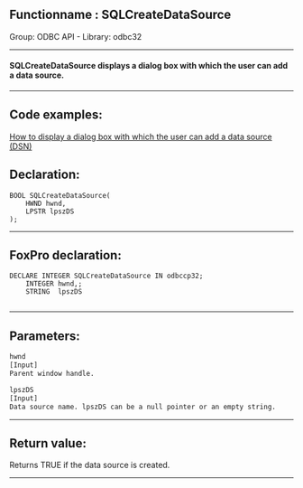 <link rel="stylesheet" type="text/css" href="../../css/win32api.css">  
<link rel="stylesheet" href="https://cdnjs.cloudflare.com/ajax/libs/font-awesome/4.7.0/css/font-awesome.min.css">

## Functionname : SQLCreateDataSource
Group: ODBC API - Library: odbc32    
***  


#### SQLCreateDataSource displays a dialog box with which the user can add a data source.
***  


## Code examples:
[How to display a dialog box with which the user can add a data source (DSN)](../../samples/sample_380.md)  

## Declaration:
```foxpro  
BOOL SQLCreateDataSource(
	HWND hwnd,
	LPSTR lpszDS
);  
```  
***  


## FoxPro declaration:
```foxpro  
DECLARE INTEGER SQLCreateDataSource IN odbccp32;
	INTEGER hwnd,;
	STRING  lpszDS
  
```  
***  


## Parameters:
```txt  
hwnd
[Input]
Parent window handle.

lpszDS
[Input]
Data source name. lpszDS can be a null pointer or an empty string.  
```  
***  


## Return value:
Returns TRUE if the data source is created.  
***  

